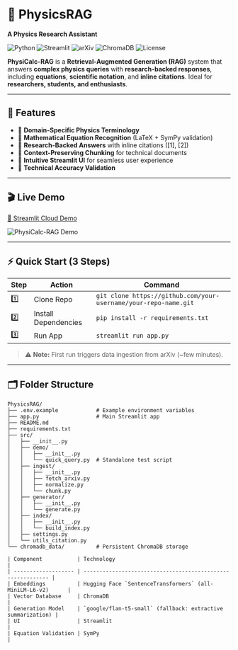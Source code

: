 # 🌌 PhysicsRAG
**A Physics Research Assistant**

![Python](https://img.shields.io/badge/Python-3.8%2B-blue) ![Streamlit](https://img.shields.io/badge/Streamlit-UI-orange) ![arXiv](https://img.shields.io/badge/arXiv-API-red) ![ChromaDB](https://img.shields.io/badge/VectorDB-ChromaDB-green) ![License](https://img.shields.io/badge/License-MIT-green)

**PhysiCalc-RAG** is a **Retrieval-Augmented Generation (RAG)** system that answers **complex physics queries** with **research-backed responses**, including **equations**, **scientific notation**, and **inline citations**. Ideal for **researchers, students, and enthusiasts**.

---

## 🎨 Features

- 🔹 **Domain-Specific Physics Terminology**
- 🔹 **Mathematical Equation Recognition** (LaTeX + SymPy validation)
- 🔹 **Research-Backed Answers** with inline citations ([1], [2])
- 🔹 **Context-Preserving Chunking** for technical documents
- 🔹 **Intuitive Streamlit UI** for seamless user experience
- 🔹 **Technical Accuracy Validation**

---

## 🎬 Live Demo

[🔗 Streamlit Cloud Demo](Insert_Streamlit_Cloud_Link_Here)

![PhysiCalc-RAG Demo](assets/demo.gif)

---

## ⚡ Quick Start (3 Steps)

| Step | Action | Command |
|------|--------|---------|
| 1️⃣ | Clone Repo | `git clone https://github.com/your-username/your-repo-name.git` |
| 2️⃣ | Install Dependencies | `pip install -r requirements.txt` |
| 3️⃣ | Run App | `streamlit run app.py` |

> ⚠️ **Note:** First run triggers data ingestion from arXiv (~few minutes).

---

## 🗂️ Folder Structure

```text
PhysicsRAG/
├── .env.example            # Example environment variables
├── app.py                  # Main Streamlit app
├── README.md
├── requirements.txt
├── src/
│   ├── __init__.py
│   ├── demo/
│   │   ├── __init__.py
│   │   └── quick_query.py  # Standalone test script
│   ├── ingest/
│   │   ├── __init__.py
│   │   ├── fetch_arxiv.py
│   │   ├── normalize.py
│   │   └── chunk.py
│   ├── generator/
│   │   ├── __init__.py
│   │   └── generate.py
│   ├── index/
│   │   ├── __init__.py
│   │   └── build_index.py
│   ├── settings.py
│   └── utils_citation.py
└── chromadb_data/          # Persistent ChromaDB storage

| Component           | Technology                                                  |
| ------------------- | ----------------------------------------------------------- |
| Embeddings          | Hugging Face `SentenceTransformers` (all-MiniLM-L6-v2)      |
| Vector Database     | ChromaDB                                                    |
| Generation Model    | `google/flan-t5-small` (fallback: extractive summarization) |
| UI                  | Streamlit                                                   |
| Equation Validation | SymPy                                                       |

